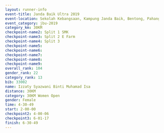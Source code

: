 ```yaml
---
layout: runner-info 
event-title: Janda Baik Ultra 2019
event-location: Sekolah Kebangsaan, Kampung Janda Baik, Bentong, Pahang, Malaysia
event_category: jbu-2019 
category_km: 30KM 
checkpoint-name2: Split 1 SMK 
checkpoint-name3: Split 2 E Farm 
checkpoint-name4: Split 3 
checkpoint-name5: 
checkpoint-name6: 
checkpoint-name7: 
checkpoint-name8: 
checkpoint-name9: 
overall_rank: 104
gender_rank: 22
category_rank: 13
bib: 33002
name: Izzaty Syazwani Binti Muhamad Isa
distance: 30KM
category: 30KM Women Open
gender: Female
time: 4-30-49
start: 2-00-00
checkpoint2: 4-00-06
checkpoint3: 6-01-17
finish: 6-30-49
---
```

